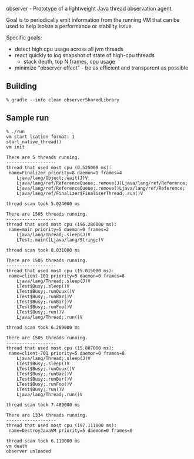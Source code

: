 
observer - Prototype of a lightweight Java thread observation agent.

Goal is to periodically emit information from the running VM that can be used
to help isolate a performance or stability issue.

Specific goals:

 * detect high cpu usage across all jvm threads
 * react quickly to log snapshot of state of high-cpu threads
   - stack depth, top N frames, cpu usage
 * minimize "observer effect" - be as efficient and transparent as possible

Building
-----
    % gradle --info clean observerSharedLibrary

Sample run
-----

    % ./run
    vm start lcation format: 1
    start_native_thread()
    vm init

    There are 5 threads running.
    -------------------
    thread that used most cpu (0.525000 ms):
     name=Finalizer priority=8 daemon=1 frames=4
        Ljava/lang/Object;.wait(J)V
        Ljava/lang/ref/ReferenceQueue;.remove(J)Ljava/lang/ref/Reference;
        Ljava/lang/ref/ReferenceQueue;.remove()Ljava/lang/ref/Reference;
        Ljava/lang/ref/Finalizer$FinalizerThread;.run()V

    thread scan took 5.024000 ms

    There are 1505 threads running.
    -------------------
    thread that used most cpu (196.286000 ms):
     name=main priority=5 daemon=0 frames=2
        Ljava/lang/Thread;.sleep(J)V
        LTest;.main([Ljava/lang/String;)V

    thread scan took 8.031000 ms

    There are 1505 threads running.
    -------------------
    thread that used most cpu (15.015000 ms):
     name=client-101 priority=5 daemon=0 frames=8
        Ljava/lang/Thread;.sleep(J)V
        LTest$Busy;.sleep()V
        LTest$Busy;.runQuux()V
        LTest$Busy;.runBaz()V
        LTest$Busy;.runBar()V
        LTest$Busy;.runFoo()V
        LTest$Busy;.run()V
        Ljava/lang/Thread;.run()V

    thread scan took 6.289000 ms

    There are 1505 threads running.
    -------------------
    thread that used most cpu (15.807000 ms):
     name=client-701 priority=5 daemon=0 frames=8
        Ljava/lang/Thread;.sleep(J)V
        LTest$Busy;.sleep()V
        LTest$Busy;.runQuux()V
        LTest$Busy;.runBaz()V
        LTest$Busy;.runBar()V
        LTest$Busy;.runFoo()V
        LTest$Busy;.run()V
        Ljava/lang/Thread;.run()V

    thread scan took 7.489000 ms

    There are 1334 threads running.
    -------------------
    thread that used most cpu (197.111000 ms):
     name=DestroyJavaVM priority=5 daemon=0 frames=0

    thread scan took 6.119000 ms
    vm death
    observer unloaded


